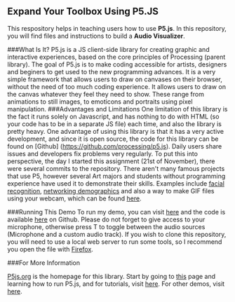Expand Your Toolbox Using P5.JS
----
This respository helps in teaching users how to use **P5.js**. In this repository, you will find files and instructions to build a **Audio Visualizer**. 

###What Is It?
P5.js is a JS client-side library for creating graphic and interactive experiences, based on the core principles of Processing (parent library). The goal of P5.js is to make coding accessible for artists, designers and beginers to get used to the new programming advances. It is a very simple framework that allows users to draw on canvases on their browser, without the need of too much coding experience. It allows users to draw on the canvas whatever they feel they need to show. These range from animations to still images, to emoticons and portraits using pixel manipulation.
###Advantages and Limitations
One limitation of this library is the fact it runs solely on Javascript, and has nothing to do with HTML (so your code has to be in a separate JS file) each time, and also the library is pretty heavy. One advantage of using this library is that it has a very active development, and since it is open source, the code for this library can be found on [Github] (https://github.com/processing/p5.js). Daily users share issues and developers fix problems very regularly. To put this into perspective, the day I started this assignment (21st of November), there were several commits to the repository. There aren't many famous projects that use P5, however several Art majors and students without programming experience have used it to demonstrate their skills. Examples include [facial recognition](https://gist.github.com/lmccart/2273a047874939ad8ad1), [networking demographics](http://hanbyul-here.net/etc/2014_thesis_network/index.html) and also a way to make GIF files using your webcam, which can be found [here](http://antiboredom.github.io/p5-gif-example/).

###Running This Demo
To run my demo, you can visit [here](http://visheshsd.com/toolbox/) and the code is available [here](https://github.com/VisheshSood/toolbox) on Github. Please do not forget to give access to your microphone, otherwise press T to toggle between the audio sources (Microphone and a custom audio track). If you wish to clone this repository, you will need to use a local web server to run some tools, so I recommend you open the file with [Firefox](https://www.mozilla.org/en-US/firefox/new/?utm_source=google&utm_medium=paidsearch&utm_campaign=sem2015Q4&utm_content=brand). 

###For More Information

[P5js.org](www.p5js.org) is the homepage for this library. Start by going to [this](http://p5js.org/get-started/) page and learning how to run P5.js, and for tutorials, visit [here](http://p5js.org/tutorials/). For other demos, visit [here](http://p5js.org/examples/).

